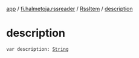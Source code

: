 [app](../../index.md) / [fi.halmetoja.rssreader](../index.md) / [RssItem](index.md) / [description](./description.md)

# description

`var description: `[`String`](https://kotlinlang.org/api/latest/jvm/stdlib/kotlin/-string/index.html)